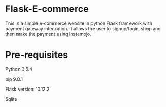 # Flask-E-commerce
This is a simple e-commerce website in python Flask framework with payment gateway integration. It allows the user to signup/login, shop and then make the payment using Instamojo. 
# Pre-requisites
Python 3.6.4

pip 9.0.1

Flask version: '0.12.2'

Sqlite
